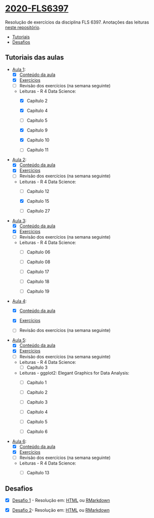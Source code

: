 # [2020-FLS6397](https://github.com/beatrizmilz/2020-FLS6397/)
Resolução de exercícios da disciplina FLS 6397. Anotações das leituras [neste repositório](https://github.com/beatrizmilz/studying_R4DS).

- [Tutoriais](https://github.com/beatrizmilz/2020-FLS6397/#tutoriais-das-aulas)
- [Desafios](https://github.com/beatrizmilz/2020-FLS6397/#desafios)

## Tutoriais das aulas

- [Aula 1](https://jonnyphillips.github.io/Ciencia_de_Dados/introducao.html):
  - [x]  [Conteúdo da aula](https://beatrizmilz.github.io/2020-FLS6397/aula_1/1_introducao.html)
  - [x]  [Exercícios](https://beatrizmilz.github.io/2020-FLS6397/aula_1/1_introducao_exercicios.html)
  - [ ]  Revisão dos exercícios (na semana seguinte)
  - Leituras - R 4 Data Science:
    - [x]  Capítulo 2
    - [x]  Capítulo 4
    - [ ]  Capítulo 5
    - [x]  Capítulo 9
    - [x]  Capítulo 10 
    - [ ]  Capítulo 11
    
    
- [Aula 2](https://jonnyphillips.github.io/Ciencia_de_Dados/abrindo_manipulando.html):
  - [x]  [Conteúdo da aula](https://beatrizmilz.github.io/2020-FLS6397/aula_2/aula_2.html)
  - [x]  [Exercícios](https://beatrizmilz.github.io/2020-FLS6397/aula_2/aula_2_exercicios.html)
  - [ ]  Revisão dos exercícios (na semana seguinte)
  - Leituras - R 4 Data Science:
    - [ ]  Capítulo 12
    - [x]  Capítulo 15 
    - [ ]  Capítulo 27
    
    
- [Aula 3](https://jonnyphillips.github.io/Ciencia_de_Dados/limpando_dados.html):
  - [x]  [Conteúdo da aula](https://beatrizmilz.github.io/2020-FLS6397/aula_3/aula_3.html)
  - [x]  [Exercícios](https://beatrizmilz.github.io/2020-FLS6397/aula_3/aula_3_exercicios.html)
  - [ ]  Revisão dos exercícios (na semana seguinte)
  - Leituras - R 4 Data Science:
    - [ ]  Capítulo 06
    - [ ]  Capítulo 08 
    - [ ]  Capítulo 17
    - [ ]  Capítulo 18
    - [ ]  Capítulo 19 
    
    
- [Aula 4](https://jonnyphillips.github.io/Ciencia_de_Dados/Estatisticas_Resumidas.html):
  - [x]  [Conteúdo da aula](https://beatrizmilz.github.io/2020-FLS6397/aula_4/aula_4.html)
  - [x]  [Exercícios](https://beatrizmilz.github.io/2020-FLS6397/aula_4/aula_4_exercicios.html)
  - [ ]  Revisão dos exercícios (na semana seguinte)


- [Aula 5](https://jonnyphillips.github.io/Ciencia_de_Dados/Tabelas.html):
  - [x]  [Conteúdo da aula](https://beatrizmilz.github.io/2020-FLS6397/aula_5/aula_5.html)
  - [x]   [Exercícios](https://beatrizmilz.github.io/2020-FLS6397/aula_5/aula_5_exercicios.html)
  - [ ]  Revisão dos exercícios (na semana seguinte)
  - Leituras - R 4 Data Science:
    - [ ]  Capítulo 3
  - Leituras - ggplot2: Elegant Graphics for Data Analysis:
    - [ ]  Capítulo 1
    - [ ]  Capítulo 2
    - [ ]  Capítulo 3
    - [ ]  Capítulo 4
    - [ ]  Capítulo 5
    - [ ]  Capítulo 6    
    
    
- [Aula 6](https://jonnyphillips.github.io/Ciencia_de_Dados/Graficos.html):
  - [x]  [Conteúdo da aula](https://beatrizmilz.github.io/2020-FLS6397/aula_6/aula_6.html)
  - [x]   [Exercícios](https://beatrizmilz.github.io/2020-FLS6397/aula_6/aula_6_exercicios.html)
  - [ ]  Revisão dos exercícios (na semana seguinte)
  - Leituras - R 4 Data Science:
    - [ ]  Capítulo 13


## Desafios

- [x] [Desafio 1](https://jonnyphillips.github.io/Ciencia_de_Dados/Desafios/Desafio_1.html) - Resolução em: [HTML](https://beatrizmilz.github.io/2020-FLS6397/desafio_1/desafio_1.html) ou [RMarkdown](https://beatrizmilz.github.io/2020-FLS6397/desafio_1/desafio_1.Rmd)


- [x] [Desafio 2](https://jonnyphillips.github.io/Ciencia_de_Dados/Desafios/Desafio_2.html)- Resolução em: [HTML](https://beatrizmilz.github.io/2020-FLS6397/desafio_2/desafio_2.html) ou [RMarkdown](https://beatrizmilz.github.io/2020-FLS6397/desafio_2/desafio_2.Rmd)
